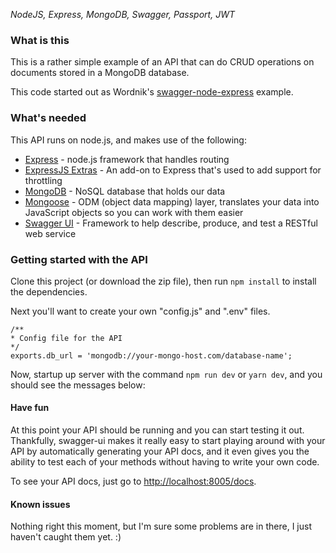 *NodeJS, Express, MongoDB, Swagger, Passport, JWT*

### What is this

This is a rather simple example of an API that can do CRUD operations on documents stored in a MongoDB database.

This code started out as Wordnik's [swagger-node-express](https://github.com/wordnik/swagger-node-express) example.

### What's needed

This API runs on node.js, and makes use of the following:

- [Express](https://github.com/visionmedia/express) - node.js framework that handles routing
- [ExpressJS Extras](https://github.com/davglass/express-extras) - An add-on to Express that's used to add support for throttling
- [MongoDB](http://mongodb.com) - NoSQL database that holds our data
- [Mongoose](http://mongoosejs.com/) - ODM (object data mapping) layer, translates your data into JavaScript objects so you can work with them easier
- [Swagger UI](https://github.com/wordnik/swagger-ui) - Framework to help describe, produce, and test a RESTful web service


### Getting started with the API

Clone this project (or download the zip file), then run ```npm install``` to install the dependencies.

Next you'll want to create your own "config.js" and ".env" files.


```
/**
* Config file for the API
*/
exports.db_url = 'mongodb://your-mongo-host.com/database-name';

```

Now, startup up server with the command `npm run dev` or `yarn dev`, and you should see the messages below:


#### Have fun

At this point your API should be running and you can start testing it out. Thankfully, swagger-ui makes it really easy to start playing around with your API by automatically generating your API docs, and it even gives you the ability to test each of your methods without having to write your own code.

To see your API docs, just go to [http://localhost:8005/docs](http://localhost:8005/docs).

#### Known issues

Nothing right this moment, but I'm sure some problems are in there, I just haven't caught them yet. :)